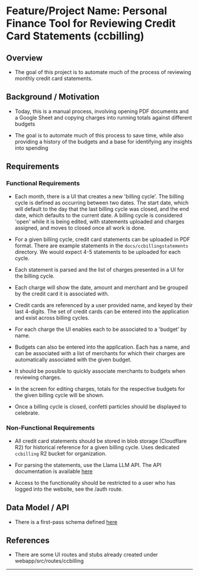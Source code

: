 # Feature/Project Name: Personal Finance Tool for Reviewing Credit Card Statements (ccbilling)

## Overview

- The goal of this project is to automate much of the process of reviewing monthly credit card statements.

## Background / Motivation

- Today, this is a manual process, involving opening PDF documents and a Google Sheet and copying charges into running totals against different budgets

- The goal is to automate much of this process to save time, while also providing a history of the budgets and a base for identifying any insights into spending

## Requirements

### Functional Requirements

- Each month, there is a UI that creates a new 'billing cycle'. The billing cycle is defined as occurring between two dates. The start date, which will default to the day that the last billing cycle was closed, and the end date, which defaults to the current date. A billing cycle is considered 'open' while it is being edited, with statements uploaded and charges assigned, and moves to closed once all work is done.

- For a given billing cycle, credit card statements can be uploaded in PDF format. There are example statements in the `docs/ccbillingstatements` directory. We would expect 4-5 statements to be uploaded for each cycle.

- Each statement is parsed and the list of charges presented in a UI for the billing cycle.

- Each charge will show the date, amount and merchant and be grouped by the credit card it is associated with.

- Credit cards are referenced by a user provided name, and keyed by their last 4-digits. The set of credit cards can be entered into the application and exist across billing cycles.

- For each charge the UI enables each to be associated to a 'budget' by name.

- Budgets can also be entered into the application. Each has a name, and can be associated with a list of merchants for which their charges are automatically associated with the given budget.

- It should be possible to quickly associate merchants to budgets when reviewing charges.

- In the screen for editing charges, totals for the respective budgets for the given billing cycle will be shown.

- Once a billing cycle is closed, confetti particles should be displayed to celebrate.

### Non-Functional Requirements

- All credit card statements should be stored in blob storage (Cloudflare R2) for historical reference for a given billing cycle. Uses dedicated `ccbilling` R2 bucket for organization.

- For parsing the statements, use the Llama LLM API. The API documentation is available [here](https://llama.developer.meta.com/docs/overview/?team_id=1373601037234179)

- Access to the functionality should be restricted to a user who has logged into the website, see the /auth route.

## Data Model / API

- There is a first-pass schema defined [here](../webapp/ccbilling_schema.sql)

## References

- There are some UI routes and stubs already created under webapp/src/routes/ccbilling

---
